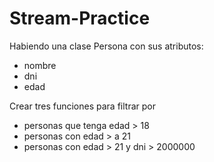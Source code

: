 # Stream-Practice

Habiendo una clase Persona con sus atributos:
 * nombre
 * dni
 * edad
 
Crear tres funciones para filtrar por
 * personas que tenga edad > 18 
 * personas con edad > a 21
 * personas con edad > 21 y dni > 2000000